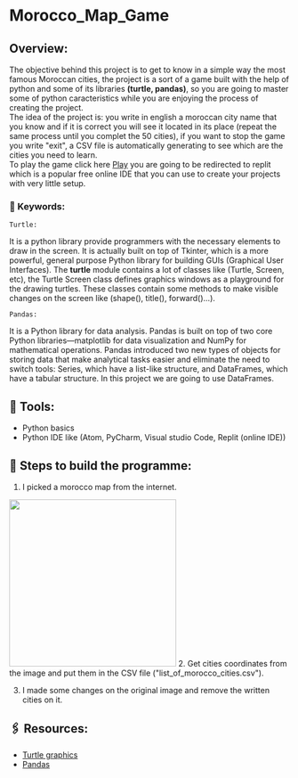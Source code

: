 # Morocco_Map_Game
## Overview:
The objective behind this project is to get to know in a simple way the most famous Moroccan cities, the project is a sort of a game built with the help of python and some of its libraries **(turtle, pandas)**, so you are going to master some of python caracteristics while you are enjoying the process of creating the project.\
The idea of the project is: you write in english a moroccan city name that you know and if it is correct you will see it located in its place (repeat the same process until you complet the 50 cities), if you want to stop the game you write "exit", a CSV file is automatically generating to see which are the cities you need to learn.\
To play the game click here [Play](https://replit.com/@Tlidi/Morocco-Map#pyproject.toml) you are going to be redirected to replit which is a popular free online IDE that you can use to create your projects with very little setup.

### 📌 Keywords:
	Turtle:
It is a python library provide programmers with the necessary elements to draw in the screen. It is actually built on top of Tkinter, which is a more powerful, general purpose Python library for building GUIs (Graphical User Interfaces). The **turtle** module contains a lot of classes like (Turtle, Screen, etc), the Turtle Screen class defines graphics windows as a playground for the drawing turtles. These classes contain some methods to make visible changes on the screen like (shape(), title(), forward()...).

 	Pandas:
It is a Python library for data analysis. Pandas is built on top of two core Python libraries—matplotlib for data visualization and NumPy for mathematical operations. Pandas introduced two new types of objects for storing data that make analytical tasks easier and eliminate the need to switch tools: Series, which have a list-like structure, and DataFrames, which have a tabular structure.
In this project we are going to use DataFrames.


## 🔧 Tools:
- Python basics
- Python IDE like (Atom, PyCharm, Visual studio Code, Replit (online IDE))

## 📜 Steps to build the programme:
1. I picked a morocco map from the internet.
<img src="https://www.moroccoworldnews.com/wp-content/uploads/2020/07/Facts-About-the-Map-of-Morocco-1024x683.jpg" width="300" height="300">
2. Get cities coordinates from the image and put them in the CSV file ("list_of_morocco_cities.csv").  

3. I made some changes on the original image and remove the written cities on it.


## 🖇️ Resources:
- [Turtle graphics](https://docs.python.org/3/library/turtle.html/)
- [Pandas](https://mode.com/python-tutorial/libraries/pandas/)
